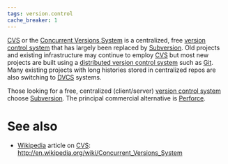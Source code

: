 ```yaml
---
tags: version.control
cache_breaker: 1
---
```


[CVS](/wiki/CVS) or the [Concurrent Versions System](/wiki/Concurrent_Versions_System) is a centralized, free [version control system](/wiki/version_control_system) that has largely been replaced by [Subversion](/wiki/Subversion). Old projects and existing infrastructure may continue to employ [CVS](/wiki/CVS) but most new projects are built using a [distributed version control system](/wiki/distributed_version_control_system) such as [Git](/wiki/Git). Many existing projects with long histories stored in centralized repos are also switching to [DVCS](/wiki/DVCS) systems.

Those looking for a free, centralized (client/server) [version control system](/wiki/version_control_system) choose [Subversion](/wiki/Subversion). The principal commercial alternative is [Perforce](/wiki/Perforce).

# See also

-   [Wikipedia](/wiki/Wikipedia) article on [CVS](/wiki/CVS): <http://en.wikipedia.org/wiki/Concurrent_Versions_System>

